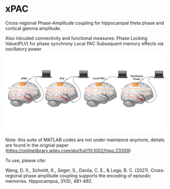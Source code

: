 # xPAC
Cross-regional Phase-Amplitude coupling for hippocampal theta phase and cortical gamma amplitude. 

Also inlcuded connectivity and functional measures:
Phase Locking Value(PLV) for phase synchrony 
Local PAC
Subsequent memory effects via oscillatory power
![connectivity!](https://github.com/David-X-Wang/xPAC/blob/main/connectivity_illusatration.jpg?raw=true)

Note: this suite of MATLAB codes are not under maintance anymore, detials are found in the orignial paper
(https://onlinelibrary.wiley.com/doi/full/10.1002/hipo.23309)

To use, please cite: 

Wang, D. X., Schmitt, K., Seger, S., Davila, C. E., & Lega, B. C. (2021). Cross‐regional phase amplitude coupling supports the encoding of episodic memories. Hippocampus, 31(5), 481-492.
